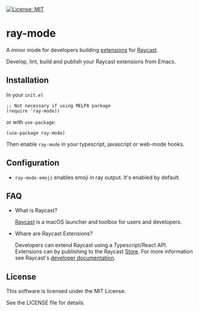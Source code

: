 [![License: MIT](https://img.shields.io/badge/License-MIT-yellow.svg)](https://opensource.org/licenses/MIT)

# ray-mode

A minor mode for developers building [extensions](https://developers.raycast.com) for [Raycast](https://www.raycast.com).

Develop, lint, build and publish your Raycast extensions from Emacs.

## Installation

In your `init.el`

```elisp
;; Not necessary if using MELPA package
(require 'ray-mode))
```

or with `use-package`:

```elisp
(use-package ray-mode)
```

Then enable `ray-mode` in your typescript, javascript or web-mode hooks.

## Configuration

- `ray-mode-emoji` enables emoji in ray output. It's enabled by default.

## FAQ

- What is Raycast?

  [Raycast](https://www.raycast.com) is a macOS launcher and toolbox for users and developers.

- Whare are Raycast Extensions?

  Developers can extend Raycast using a Typescript/React API. Extensions can by publishing to the Raycast [Store](https://www.raycast.com/store/).
  For more information see Raycast's [developer documentation](https://developers.raycast.com).

## License

This software is licensed under the MIT License.

See the LICENSE file for details.
